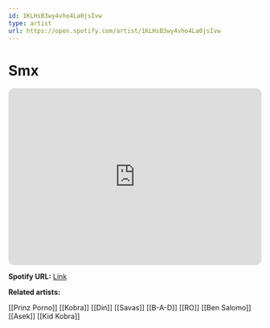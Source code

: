 ```yaml
---
id: 1KLHsB3wy4vho4La0jsIvw
type: artist
url: https://open.spotify.com/artist/1KLHsB3wy4vho4La0jsIvw
---
```

# Smx

<iframe style="border-radius:12px" src="https://open.spotify.com/embed/artist/1KLHsB3wy4vho4La0jsIvw" width="100%" height="352" frameBorder="0" allowfullscreen="" allow="autoplay; clipboard-write; encrypted-media; fullscreen; picture-in-picture" loading="lazy"></iframe>

**Spotify URL:** [Link](https://open.spotify.com/artist/1KLHsB3wy4vho4La0jsIvw)

**Related artists:**

[[Prinz Porno]]
[[Kobra]]
[[Din]]
[[Savas]]
[[B-A-D]]
[[RO]]
[[Ben Salomo]]
[[Asek]]
[[Kid Kobra]]
